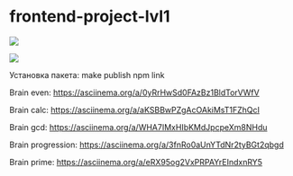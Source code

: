 # frontend-project-lvl1

<a href="https://codeclimate.com/github/codeclimate/codeclimate/maintainability"><img src="https://api.codeclimate.com/v1/badges/a99a88d28ad37a79dbf6/maintainability" /></a>

<a href="https://travis-ci.com/NickKrsk/frontend-project-lvl1.svg?branch=master">
 <img src="https://travis-ci.com/NickKrsk/frontend-project-lvl1.svg?branch=master"/></a>

Установка пакета: 
make publish
npm link 

Brain even:
https://asciinema.org/a/0yRrHwSd0FAzBz1BldTorVWfV

Brain calc:
https://asciinema.org/a/aKSBBwPZgAcOAkiMsT1FZhQcI

Brain gcd:
https://asciinema.org/a/WHA7IMxHIbKMdJpcpeXm8NHdu

Brain progression:
https://asciinema.org/a/3fnRo0aUnYTdNr2tyBGt2qbgd


Brain prime:
 https://asciinema.org/a/eRX95og2VxPRPAYrEIndxnRY5